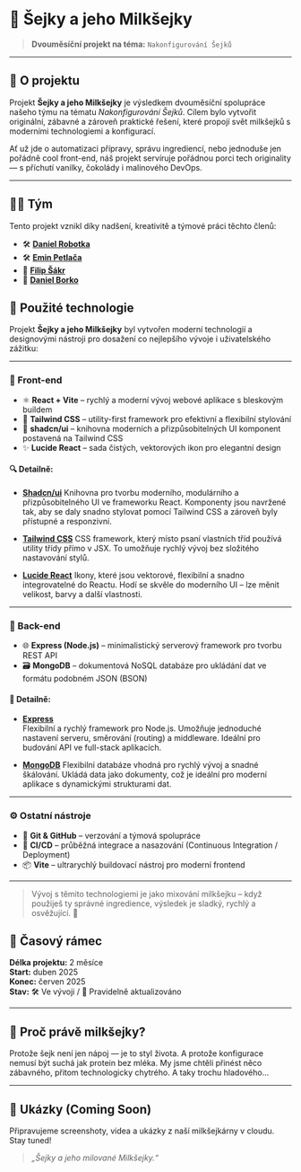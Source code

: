 # 🧋 Šejky a jeho Milkšejky

> **Dvouměsíční projekt na téma:** `Nakonfigurování Šejků`

---

## 🧠 O projektu

Projekt **Šejky a jeho Milkšejky** je výsledkem dvouměsíční spolupráce našeho týmu na tématu *Nakonfigurování Šejků*. Cílem bylo vytvořit originální, zábavné a zároveň praktické řešení, které propojí svět milkšejků s moderními technologiemi a konfigurací.

Ať už jde o automatizaci přípravy, správu ingrediencí, nebo jednoduše jen pořádně cool front-end, náš projekt servíruje pořádnou porci tech originality — s příchutí vanilky, čokolády i malinového DevOps.

---

## 👨‍💻 Tým

Tento projekt vznikl díky nadšení, kreativitě a týmové práci těchto členů:

- 🛠️ [**Daniel Robotka**](https://github.com/MamRadzelvyy)
- 🛠️ [**Emin Petlača**](https://github.com/EminPetlaca)
- 🔧 [**Filip Šákr**](https://github.com/Shaker32)
- 🔧 [**Daniel Borko**](https://github.com/Swayy123456789)

## 🚀 Použité technologie

Projekt **Šejky a jeho Milkšejky** byl vytvořen moderní technologií a designovými nástroji pro dosažení co nejlepšího vývoje i uživatelského zážitku:

---

### 🧱 Front-end

- ⚛️ **React + Vite** – rychlý a moderní vývoj webové aplikace s bleskovým buildem
- 🎨 **Tailwind CSS** – utility-first framework pro efektivní a flexibilní stylování
- 🧩 **shadcn/ui** – knihovna moderních a přizpůsobitelných UI komponent postavená na Tailwind CSS
- ✨ **Lucide React** – sada čistých, vektorových ikon pro elegantní design

#### 🔍 Detailně:

- [**Shadcn/ui**](https://ui.shadcn.com/)
  Knihovna pro tvorbu moderního, modulárního a přizpůsobitelného UI ve frameworku React. Komponenty jsou navržené tak, aby se daly snadno stylovat pomocí Tailwind CSS a zároveň byly přístupné a responzivní.

- [**Tailwind CSS**](https://tailwindcss.com/)
  CSS framework, který místo psaní vlastních tříd používá utility třídy přímo v JSX. To umožňuje rychlý vývoj bez složitého nastavování stylů.

- [**Lucide React**](https://lucide.dev/) 
  Ikony, které jsou vektorové, flexibilní a snadno integrovatelné do Reactu. Hodí se skvěle do moderního UI – lze měnit velikost, barvy a další vlastnosti.

---

### 🔧 Back-end

- 🌐 **Express (Node.js)** – minimalistický serverový framework pro tvorbu REST API
- 🗃️ **MongoDB** – dokumentová NoSQL databáze pro ukládání dat ve formátu podobném JSON (BSON)

#### 📌 Detailně:

- [**Express**](https://expressjs.com/)  
  Flexibilní a rychlý framework pro Node.js. Umožňuje jednoduché nastavení serveru, směrování (routing) a middleware. Ideální pro budování API ve full-stack aplikacích.

- [**MongoDB**](https://www.mongodb.com/) 
  Flexibilní databáze vhodná pro rychlý vývoj a snadné škálování. Ukládá data jako dokumenty, což je ideální pro moderní aplikace s dynamickými strukturami dat.

---

### ⚙️ Ostatní nástroje

- 🐙 **Git & GitHub** – verzování a týmová spolupráce
- 🧪 **CI/CD** – průběžná integrace a nasazování (Continuous Integration / Deployment)
- 📦 **Vite** – ultrarychlý buildovací nástroj pro moderní frontend

---

> Vývoj s těmito technologiemi je jako mixování milkšejku – když použiješ ty správné ingredience, výsledek je sladký, rychlý a osvěžující. 🧋


## 📅 Časový rámec

**Délka projektu:** 2 měsíce  
**Start:** duben 2025  
**Konec:** červen 2025  
**Stav:** 🛠️ Ve vývoji / 🔄 Pravidelně aktualizováno

---

## 🥤 Proč právě milkšejky?

Protože šejk není jen nápoj — je to styl života. A protože konfigurace nemusí být suchá jak protein bez mléka. My jsme chtěli přinést něco zábavného, přitom technologicky chytrého. A taky trochu hladového...

---

## 📸 Ukázky (Coming Soon)

Připravujeme screenshoty, videa a ukázky z naší milkšejkárny v cloudu. Stay tuned!


> *„Šejky a jeho milované Milkšejky.“*

